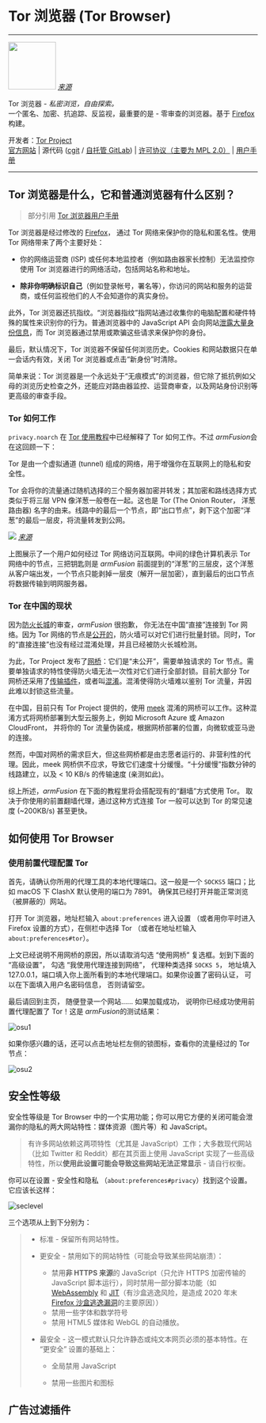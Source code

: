 # Tor 浏览器 (Tor Browser)

---

<img src="images/logo.svg" height=96> [*来源*](https://gitweb.torproject.org/tor-browser.git/tree/browser/branding/official/firefox.svg?h=tor-browser-78.5.0esr-10.5-1)

Tor 浏览器 - *私密浏览，自由探索。*  
一个匿名、加密、抗追踪、反监视，最重要的是 - 零审查的浏览器。基于 [Firefox](https://www.mozilla.org/en-US/firefox/new/) 构建。

开发者：[Tor Project](https://www.torproject.org/zh-CN/about/people/)  
[官方网站](https://www.torproject.org/zh-CN/) | 源代码 ([cgit](https://gitweb.torproject.org/tor-browser.git/) / [自托管 GitLab](https://gitlab.torproject.org/tpo/applications/tor-browser)) | [许可协议（主要为 MPL 2.0）](https://www.mozilla.org/en-US/MPL/2.0/) | [用户手册](https://tb-manual.torproject.org/zh-CN/)

---

## Tor 浏览器是什么，它和普通浏览器有什么区别？

> 部分引用 [Tor 浏览器用户手册](https://tb-manual.torproject.org/zh-CN/about/)

Tor 浏览器是经过修改的 [Firefox](https://www.mozilla.org/zh-CN/firefox/new/)， 通过 Tor 网络来保护你的隐私和匿名性。使用 Tor 网络带来了两个主要好处：

- 你的网络运营商 (ISP) 或任何本地监控者（例如路由器家长控制）无法监控你使用 Tor 浏览器进行的网络活动，包括网站名称和地址。

- **除非你明确标识自己**（例如登录帐号，署名等），你访问的网站和服务的运营商，或任何监视他们的人不会知道你的真实身份。

此外，Tor 浏览器还抗指纹。“浏览器指纹”指网站通过收集你的电脑配置和硬件特殊的属性来识别你的行为。普通浏览器中的 JavaScript API 会向网站[泄露大量身份信息](https://browserleaks.com/)，而 Tor 浏览器通过禁用或欺骗这些请求来保护你的身份。

最后，默认情况下，Tor 浏览器不保留任何浏览历史。Cookies 和网站数据只在单一会话内有效，关闭 Tor 浏览器或点击“新身份”时清除。

简单来说：Tor 浏览器是一个永远处于“无痕模式”的浏览器，但它除了抵抗例如父母的浏览历史检查之外，还能应对路由器监控、运营商审查，以及网站身份识别等更高级的审查手段。

### Tor 如何工作

`privacy.noarch` 在 [Tor 使用教程]()中已经解释了 Tor 如何工作。不过 *armFusion*会在这回顾一下：

Tor 是由一个虚拟通道 (tunnel) 组成的网络，用于增强你在互联网上的隐私和安全性。

Tor 会将你的流量通过随机选择的三个服务器加密并转发；其加密和路线选择方式类似于将三层 VPN 像洋葱一般卷在一起。这也是 Tor (The Onion Router， 洋葱路由器) 名字的由来。线路中的最后一个节点，即“出口节点”，剥下这个加密“洋葱”的最后一层皮，将流量转发到公网。

![](images/how-tor-works.webp) [*来源*](https://tb-manual.torproject.org/about/)

上图展示了一个用户如何经过 Tor 网络访问互联网。中间的绿色计算机表示 Tor 网络中的节点，三把钥匙则是 *armFusion* 前面提到的“洋葱”的三层皮，这个洋葱从客户端出发，一个节点只能剥掉一层皮（解开一层加密），直到最后的出口节点将数据传输到明网服务器。

### Tor 在中国的现状

因为[防火长城](https://zh.wikipedia.org/wiki/防火长城)的审查，*armFusion* 很抱歉， 你无法在中国“直接”连接到 Tor 网络。因为 Tor 网络的节点是[公开的](https://metrics.torproject.org/rs.html)，防火墙可以对它们进行批量封锁。同时，Tor 的“直接连接”也没有经过混淆处理，并且已经被防火长城检测。

为此，Tor Project 发布了[网桥](https://tb-manual.torproject.org/zh-CN/bridges/)：它们是“未公开”，需要单独请求的 Tor 节点。需要单独请求的特性使得防火墙无法一次性对它们进行全部封锁。目前大部分 Tor 网桥还采用了[传输插件](https://2019.www.torproject.org/docs/pluggable-transports.html.en)，或者叫[混淆](https://en.wikipedia.org/wiki/Obfuscation_(software))。混淆使得防火墙难以鉴别 Tor 流量，并因此难以封锁这些流量。

在中国，目前只有 Tor Project 提供的，使用 [meek](https://trac.torproject.org/projects/tor/wiki/doc/meek) 混淆的网桥可以工作。这种混淆方式将网桥部署到大型云服务上，例如 Microsoft Azure 或 Amazon CloudFront， 并将你的 Tor 流量伪装成，根据网桥部署的位置，向微软或亚马逊的连接。

然而，中国对网桥的需求巨大，但这些网桥都是由志愿者运行的、非营利性的代理。因此，meek 网桥供不应求，导致它们速度十分缓慢。“十分缓慢”指数分钟的线路建立，以及 < 10 KB/s 的传输速度 (亲测如此)。

综上所述，*armFusion* 在下面的教程里将会搭配现有的“翻墙”方式使用 Tor。 取决于你使用的前置翻墙代理，通过这种方式连接 Tor 一般可以达到 Tor 的常见速度 (~200KB/s) 甚至更快。

## 如何使用 Tor Browser

### 使用前置代理配置 Tor

首先，请确认你所用的代理工具的本地代理端口。这一般是一个 `SOCKS5` 端口；比如 macOS 下 ClashX 默认使用的端口为 7891。 确保其已经打开并能正常浏览（被屏蔽的）网站。

打开 Tor 浏览器，地址栏输入 `about:preferences` 进入设置 （或者用你平时进入 Firefox 设置的方式），在侧栏中选择 Tor （或者在地址栏输入 `about:preferences#tor`）。

上文已经说明不用网桥的原因，所以请取消勾选 “使用网桥” 复选框。划到下面的 “高级设置”， 勾选 “我使用代理连接到网络”， 代理种类选择 `SOCKS 5`， 地址填入 127.0.0.1，端口填入你上面所看到的本地代理端口。如果你设置了密码认证， 可以在下面填入用户名密码信息， 否则请留空。

最后请回到主页， 随便登录一个网站...... 如果加载成功， 说明你已经成功使用前置代理配置了 Tor！这是 *armFusion*的测试结果：

![osu1](images/osu1.webp)

如果你感兴趣的话，还可以点击地址栏左侧的锁图标，查看你的流量经过的 Tor 节点：

![osu2](images/osu2.webp)

## 安全性等级

安全性等级是 Tor Browser 中的一个实用功能；你可以用它方便的关闭可能会泄漏你的隐私的两大网站特性：媒体资源（图片等）和 JavaScript。

> <i class="fa fa-exclamation-triangle" aria-hidden="true"></i> 有许多网站依赖这两项特性（尤其是 JavaScript）工作；大多数现代网站（比如 Twitter 和 Reddit）都在其页面上使用 JavaScript 实现了一些高级特性，所以**使用此设置可能会导致这些网站无法正常显示** - 请自行权衡。

你可以在设置 - 安全性和隐私 （`about:preferences#privacy`）找到这个设置。它应该长这样：

![seclevel](images/seclevel.webp)

三个选项从上到下分别为：

> - 标准 - 保留所有网站特性。
>
> - 更安全 - 禁用如下的网站特性（可能会导致某些网站崩溃）：
>
>   - 禁用**非 HTTPS 来源**的 JavaScript（只允许 HTTPS 加密传输的 JavaScript 脚本运行），同时禁用一部分脚本功能（如 [WebAssembly](https://zh.wikipedia.org/wiki/WebAssembly) 和 [JIT](https://zh.wikipedia.org/wiki/%E5%8D%B3%E6%99%82%E7%B7%A8%E8%AD%AF)（有沙盒逃逸风险，是造成 2020 年末 [Firefox 沙盒逃逸漏洞](https://www.mozilla.org/en-US/security/advisories/mfsa2020-49/)的主要原因））
>   - 禁用一些字体和数学符号
>   - 禁用 HTML5 媒体和 WebGL 的自动播放。
>
> - 最安全 - 这一模式默认只允许静态或纯文本网页必须的基本特性。在 “更安全” 设置的基础上：
>
>   - 全局禁用 JavaScript
>
>   - 禁用一些图片和图标
> 	

## 广告过滤插件